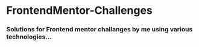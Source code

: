 # FrontendMentor-Challenges
### Solutions for Frontend mentor challanges by me using various technologies...
